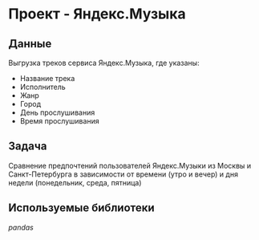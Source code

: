 # Проект - Яндекс.Музыка


## Данные

Выгрузка треков сервиса Яндекс.Музыка, где указаны:
- Название трека
- Исполнитель
- Жанр
- Город
- День прослушивания
- Время прослушивания

## Задача

Сравнение предпочтений пользователей Яндекс.Музыки из Москвы и Санкт-Петербурга в зависимости от времени (утро и вечер) и дня недели (понедельник, среда, пятница)


## Используемые библиотеки
*pandas*
